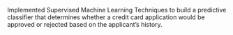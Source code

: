 Implemented Supervised Machine Learning Techniques to build a predictive classifier that determines whether a credit card
application would be approved or rejected based on the applicant’s history.
